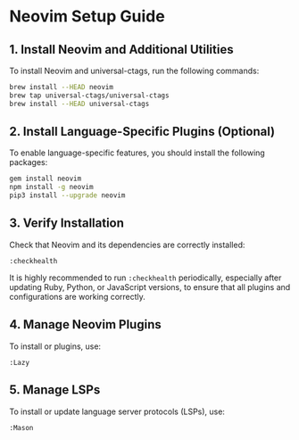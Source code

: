 # Neovim Setup Guide

## 1. Install Neovim and Additional Utilities

To install Neovim and universal-ctags, run the following commands:

```sh
brew install --HEAD neovim
brew tap universal-ctags/universal-ctags
brew install --HEAD universal-ctags
```

## 2. Install Language-Specific Plugins (Optional)

To enable language-specific features, you should install the following packages:

```sh
gem install neovim
npm install -g neovim
pip3 install --upgrade neovim
```

## 3. Verify Installation

Check that Neovim and its dependencies are correctly installed:

```vim
:checkhealth
```

It is highly recommended to run `:checkhealth` periodically, especially after
updating Ruby, Python, or JavaScript versions, to ensure that all plugins and
configurations are working correctly.

## 4. Manage Neovim Plugins

To install or plugins, use:

```vim
:Lazy
```

## 5. Manage LSPs

To install or update language server protocols (LSPs), use:

```vim
:Mason
```
